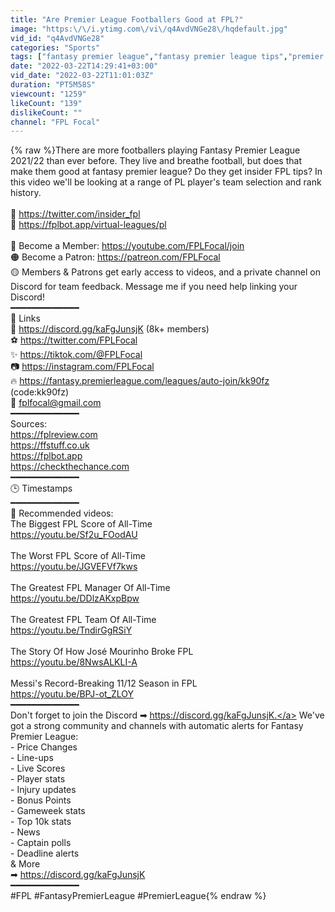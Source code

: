 ```yaml
---
title: "Are Premier League Footballers Good at FPL?"
image: "https:\/\/i.ytimg.com\/vi\/q4AvdVNGe28\/hqdefault.jpg"
vid_id: "q4AvdVNGe28"
categories: "Sports"
tags: ["fantasy premier league","fantasy premier league tips","premier league fantasy"]
date: "2022-03-22T14:29:41+03:00"
vid_date: "2022-03-22T11:01:03Z"
duration: "PT5M58S"
viewcount: "1259"
likeCount: "139"
dislikeCount: ""
channel: "FPL Focal"
---
```

{% raw %}There are more footballers playing Fantasy Premier League 2021/22 than ever before. They live and breathe football, but does that make them good at fantasy premier league? Do they get insider FPL tips? In this video we'll be looking at a range of PL player's team selection and rank history.<br /><br />🔗 <a rel="nofollow" target="blank" href="https://twitter.com/insider_fpl">https://twitter.com/insider_fpl</a><br />🔗  <a rel="nofollow" target="blank" href="https://fplbot.app/virtual-leagues/pl">https://fplbot.app/virtual-leagues/pl</a><br /><br />🔴 Become a Member: <a rel="nofollow" target="blank" href="https://youtube.com/FPLFocal/join">https://youtube.com/FPLFocal/join</a><br />🟠 Become a Patron: <a rel="nofollow" target="blank" href="https://patreon.com/FPLFocal">https://patreon.com/FPLFocal</a><br />🟡 Members &amp; Patrons get early access to videos, and a private channel on Discord for team feedback. Message me if you need help linking your Discord!<br />━━━━━━━━━━━━━<br />🔗 Links<br />💬 <a rel="nofollow" target="blank" href="https://discord.gg/kaFgJunsjK">https://discord.gg/kaFgJunsjK</a> (8k+ members)<br />⚽ <a rel="nofollow" target="blank" href="https://twitter.com/FPLFocal">https://twitter.com/FPLFocal</a><br />✨ <a rel="nofollow" target="blank" href="https://tiktok.com/@FPLFocal">https://tiktok.com/@FPLFocal</a><br />📷 <a rel="nofollow" target="blank" href="https://instagram.com/FPLFocal">https://instagram.com/FPLFocal</a><br />🔥  <a rel="nofollow" target="blank" href="https://fantasy.premierleague.com/leagues/auto-join/kk90fz">https://fantasy.premierleague.com/leagues/auto-join/kk90fz</a> (code:kk90fz)<br />📩 fplfocal@gmail.com <br />━━━━━━━━━━━━━<br />Sources:<br /><a rel="nofollow" target="blank" href="https://fplreview.com">https://fplreview.com</a><br /><a rel="nofollow" target="blank" href="https://ffstuff.co.uk">https://ffstuff.co.uk</a><br /><a rel="nofollow" target="blank" href="https://fplbot.app">https://fplbot.app</a><br /><a rel="nofollow" target="blank" href="https://checkthechance.com">https://checkthechance.com</a><br />━━━━━━━━━━━━━<br />🕒 Timestamps<br />━━━━━━━━━━━━━<br />📌 Recommended videos:<br />The Biggest FPL Score of All-Time<br /><a rel="nofollow" target="blank" href="https://youtu.be/Sf2u_FOodAU">https://youtu.be/Sf2u_FOodAU</a><br /><br />The Worst FPL Score of All-Time<br /><a rel="nofollow" target="blank" href="https://youtu.be/JGVEFVf7kws">https://youtu.be/JGVEFVf7kws</a><br /><br />The Greatest FPL Manager Of All-Time <br /><a rel="nofollow" target="blank" href="https://youtu.be/DDlzAKxpBpw">https://youtu.be/DDlzAKxpBpw</a><br /><br />The Greatest FPL Team Of All-Time<br /><a rel="nofollow" target="blank" href="https://youtu.be/TndirGgRSiY">https://youtu.be/TndirGgRSiY</a><br /><br />The Story Of How José Mourinho Broke FPL<br /><a rel="nofollow" target="blank" href="https://youtu.be/8NwsALKLI-A">https://youtu.be/8NwsALKLI-A</a><br /><br />Messi's Record-Breaking 11/12 Season in FPL<br /><a rel="nofollow" target="blank" href="https://youtu.be/BPJ-ot_ZLOY">https://youtu.be/BPJ-ot_ZLOY</a><br />━━━━━━━━━━━━━<br />Don't forget to join the Discord ➡  <a rel="nofollow" target="blank" href="https://discord.gg/kaFgJunsjK.">https://discord.gg/kaFgJunsjK.</a> We've got a strong community and channels with automatic alerts for Fantasy Premier League:<br />- Price Changes<br />- Line-ups<br />- Live Scores<br />- Player stats<br />- Injury updates<br />- Bonus Points<br />- Gameweek stats<br />- Top 10k stats<br />- News<br />- Captain polls<br />- Deadline alerts<br />&amp; More<br />➡  <a rel="nofollow" target="blank" href="https://discord.gg/kaFgJunsjK">https://discord.gg/kaFgJunsjK</a><br />━━━━━━━━━━━━━<br />#FPL #FantasyPremierLeague #PremierLeague{% endraw %}
